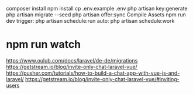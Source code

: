 composer install
npm install
cp .env.example .env
php artisan key:generate
php artisan migrate --seed
php artisan offer:sync
Compile Assets
npm run dev
trigger: php artisan schedule:run
auto: php artisan schedule:work


# npm run watch
https://www.oulub.com/docs/laravel/de-de/migrations
https://getstream.io/blog/invite-only-chat-laravel-vue/
https://pusher.com/tutorials/how-to-build-a-chat-app-with-vue-js-and-laravel/
https://getstream.io/blog/invite-only-chat-laravel-vue/#inviting-users
